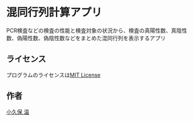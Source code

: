 # 混同行列計算アプリ

PCR検査などの検査の性能と検査対象の状況から、検査の真陽性数、真陰性数、偽陽性数、偽陰性数などをまとめた混同行列を表示するアプリ

## ライセンス
プログラムのライセンスは[MIT License](LICENSE)

## 作者
[小久保 温](https://akokubo.github.io/)
